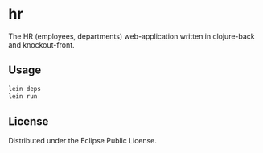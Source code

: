 # hr

The HR (employees, departments) web-application written in clojure-back and knockout-front. 

## Usage

```bash
lein deps
lein run
```

## License

Distributed under the Eclipse Public License.

